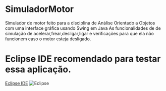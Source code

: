 # SimuladorMotor
Simulador de motor feito para a disciplina de Análise Orientado a Objetos com uma interface gráfica usando Swing em Java
As funcionalidades de de simulação de acelerar,frear,desligar,ligar e verificações para que ela não funcionem caso o motor esteja desligado.

# Eclipse IDE recomendado para testar essa aplicação.
[Eclipse IDE](https://www.eclipse.org/downloads/) ![Eclipse](https://www.eclipse.org/downloads/assets/public/images/logo-eclipse.png)
